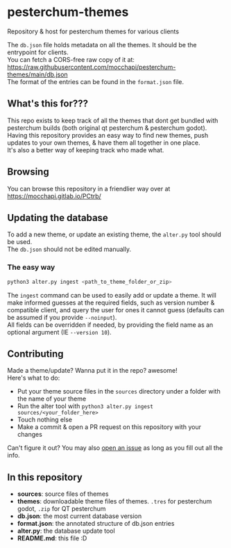 # pesterchum-themes
Repository &amp; host for pesterchum themes for various clients  

The `db.json` file holds metadata on all the themes. It should be the entrypoint for clients.  
You can fetch a CORS-free raw copy of it at: 
https://raw.githubusercontent.com/mocchapi/pesterchum-themes/main/db.json  
The format of the entries can be found in the `format.json` file.  

## What's this for???
This repo exists to keep track of all the themes that dont get bundled with pesterchum builds (both original qt pesterchum & pesterchum godot). Having this repository provides an easy way to find new themes, push updates to your own themes, & have them all together in one place.  
It's also a better way of keeping track who made what.

## Browsing
You can browse this repository in a friendlier way over at https://mocchapi.gitlab.io/PCtrb/

## Updating the database
To add a new theme, or update an existing theme, the `alter.py` tool should be used.  
The `db.json` should not be edited manually.

### The easy way 
```sh
python3 alter.py ingest <path_to_theme_folder_or_zip> 
```
The `ingest` command can be used to easily add or update a theme. It will make informed guesses at the required fields, such as version number & compatible client, and query the user for ones it cannot guess (defaults can be assumed if you provide `--noinput`).  
All fields can be overridden if needed, by providing the field name as an optional argument (IE `--version 10`).

## Contributing
Made a theme/update? Wanna put it in the repo? awesome!  
Here's what to do:
- Put your theme source files in the `sources` directory under a folder with the name of your theme
- Run the alter tool with `python3 alter.py ingest sources/<your_folder_here>`
- Touch nothing else
- Make a commit & open a PR request on this repository with your changes  

Can't figure it out? You may also [open an issue](https://github.com/mocchapi/pesterchum-themes/issues/new?assignees=&labels=import+request&projects=&template=theme-import-request.md&title=Add+theme%3A+THEME_NAME_HERE) as long as you fill out all the info.


## In this repository
- **sources**: source files of themes
- **themes**: downloadable theme files of themes. `.tres` for pesterchum godot, `.zip` for QT pesterchum
- **db.json**: the most current database version
- **format.json**: the annotated structure of db.json entries
- **alter.py**: the database update tool
- **README.md**: this file :D
